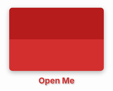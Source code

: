 <html lang="en">
<head>
  <meta charset="UTF-8">
  <meta name="viewport" content="width=device-width, initial-scale=1.0">
  <title>Happy Valentine's Day</title>
  <style>
    @font-face {
      font-family: 'Edwardian Script ITC';
      src: url('EdwardianScriptITC.ttf') format('truetype');
    }

    body {
      margin: 0;
      padding: 0;
      display: flex;
      flex-direction: column;
      justify-content: center;
      align-items: center;
      height: 100vh;
      background-color: #ffebee;
      font-family: 'Arial', sans-serif;
      overflow: hidden;
    }

    .envelope-container {
      position: relative;
      display: flex;
      flex-direction: column;
      align-items: center;
    }

    .envelope {
      position: relative;
      width: 300px;
      height: 200px;
      background-color: #d32f2f;
      border-radius: 10px;
      display: flex;
      justify-content: center;
      align-items: center;
      cursor: pointer;
      box-shadow: 0 5px 15px rgba(0, 0, 0, 0.3);
      transition: transform 1s ease-in-out;
    }

    .flap {
      position: absolute;
      top: 0;
      left: 0;
      width: 100%;
      height: 50%;
      background-color: #b71c1c;
      border-radius: 10px 10px 0 0;
      transform-origin: top;
      transition: transform 1s ease-in-out;
    }

    .message {
      position: absolute;
      width: 90%;
      height: 70%;
      background: white;
      color: #d32f2f;
      font-size: 24px;
      font-weight: bold;
      display: flex;
      justify-content: center;
      align-items: center;
      border-radius: 5px;
      box-shadow: 0 2px 10px rgba(0, 0, 0, 0.3);
      opacity: 0;
      transition: opacity 1s ease-in-out 0.5s;
    }

    .open-text {
      margin-top: 15px;
      font-size: 26px;
      font-weight: bold;
      color: #d32f2f;
      text-shadow: 2px 2px 4px rgba(0, 0, 0, 0.3);
      transition: opacity 0.5s ease-in-out;
    }

    .text {
      position: absolute;
      font-size: 60px;
      color: #d32f2f;
      text-shadow: 2px 2px 4px rgba(0, 0, 0, 0.3);
      z-index: 2;
      opacity: 0;
      transition: opacity 1s ease-in-out 1s;
      font-family: 'Edwardian Script ITC', cursive;
    }

    .heart, .rose {
      position: absolute;
      animation: float 6s infinite ease-in-out;
      z-index: 1;
    }

    .heart {
      width: 50px;
      height: 45px;
    }

    .heart:before,
    .heart:after {
      position: absolute;
      content: "";
      left: 25px;
      top: 0;
      width: 25px;
      height: 40px;
      background: red;
      border-radius: 25px 25px 0 0;
      transform: rotate(-45deg);
      transform-origin: 0 100%;
    }

    .heart:after {
      left: 0;
      transform: rotate(45deg);
      transform-origin: 100% 100%;
    }

    .rose {
      width: 50px;
      height: 50px;
      background-image: url('https://www.transparentpng.com/thumb/rose/red-rose-png-0.png');
      background-size: cover;
    }

    @keyframes float {
      0%, 100% {
        transform: translateY(0);
      }
      50% {
        transform: translateY(-20px);
      }
    }
  </style>
</head>
<body>
  <div class="envelope-container">
    <div class="envelope" onclick="openEnvelope()">
      <div class="flap"></div>
      <div class="message">Click to Open</div>
    </div>
    <div class="open-text">Open Me</div>
  </div>
  
  <div class="text">Happy Valentine's Day ❤️</div>

  <script>
    const container = document.body;

    function createElement(type) {
      const element = document.createElement('div');
      element.classList.add(type);
      container.appendChild(element);
      return element;
    }

    function moveElement(element) {
      let x, y;

      do {
        x = Math.random() * (window.innerWidth - 50);
        y = Math.random() * (window.innerHeight - 50);
      } while (x > window.innerWidth / 2 - 200 && x < window.innerWidth / 2 + 200 &&
               y > window.innerHeight / 2 - 100 && y < window.innerHeight / 2 + 100);

      element.style.left = `${x}px`;
      element.style.top = `${y}px`;
    }

    function openEnvelope() {
      const flap = document.querySelector('.flap');
      const message = document.querySelector('.message');
      const text = document.querySelector('.text');
      const envelope = document.querySelector('.envelope');
      const openText = document.querySelector('.open-text');

      // Fade out "Open Me" text
      openText.style.opacity = "0";

      // Open the envelope animation
      flap.style.transform = "rotateX(180deg)";
      message.style.opacity = "0";

      // Fade in main content after opening
      setTimeout(() => {
        text.style.opacity = "1";
        envelope.style.transform = "scale(0)"; // Hide envelope after opening

        for (let i = 0; i < 50; i++) {
          const heart = createElement('heart');
          const rose = createElement('rose');
          moveElement(heart);
          moveElement(rose);
        }

        setInterval(() => {
          document.querySelectorAll('.heart, .rose').forEach(element => {
            moveElement(element);
          });
        }, 2000);
      }, 1000);
    }
  </script>
</body>
</html>
